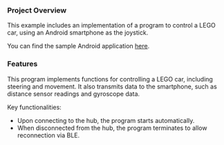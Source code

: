 ### Project Overview

This example includes an implementation of a program to control a LEGO car, using an Android smartphone as the joystick.  

You can find the sample Android application [here]([link_to_android_app](https://github.com/czuryk/Lego/tree/main/PyBricks/BLE/Android)).

### Features

This program implements functions for controlling a LEGO car, including steering and movement. It also transmits data to the smartphone, such as distance sensor readings and gyroscope data.

Key functionalities:  
- Upon connecting to the hub, the program starts automatically.  
- When disconnected from the hub, the program terminates to allow reconnection via BLE.  
